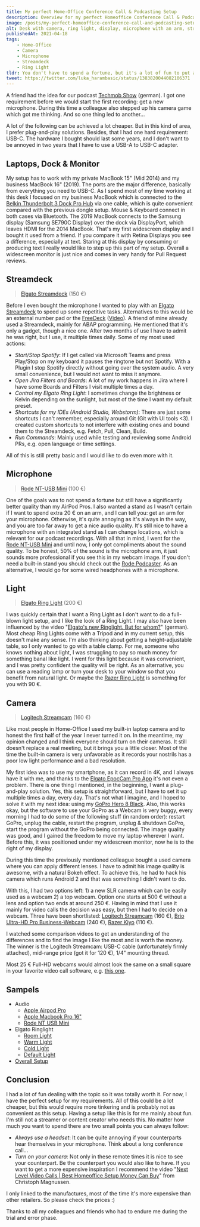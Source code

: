 ```yaml
---
title: My perfect Home-Office Conference Call & Podcasting Setup
description: Overview for my perfect Homeoffice Conference Call & Podcasting Setup.
image: /posts/my-perfect-homeoffice-conference-call-and-podcasting-setup/setup_overview.jpg
alt: Desk with camera, ring light, display, microphone with an arm, stream deck and MacBook.
publishedAt: 2021-04-18
tags: 
    - Home-Office 
    - Camera
    - Microphone
    - Streamdeck
    - Ring Light
tldr: You don't have to spend a fortune, but it's a lot of fun to put a little money in your hand.
tweet: https://twitter.com/luka_harambasic/status/1383820044082106371
---
```


A friend had the idea for our podcast [Techmob Show](https://techmob.show) (german). I got one requirement before we would start the first recording: get a new microphone. During this time a colleague also stepped up his camera game which got me thinking. And so one thing led to another... 

A lot of the following can be achieved a lot cheaper. But in this kind of area, I prefer plug-and-play solutions. Besides, that I had one hard requirement: USB-C. The hardware I bought should last some years, and I don't want to be annoyed in two years that I have to use a USB-A to USB-C adapter.

## Laptops, Dock & Monitor

My setup has to work with my private MacBook 15" (Mid 2014) and my business MacBook 16" (2019). The ports are the major difference, basically from everything you need to USB-C. As I spend most of my time working at this desk I focused on my business MacBook which is connected to the [Belkin Thunderbolt 3 Dock Pro Hub](https://www.belkin.com/us/p/P-F4U097/) via one cable, which is quite convenient compared with the previous dongle setup. Mouse & Keyboard connect in both cases via Bluetooth. The 2019 MacBook connects to the Samsung display (Samsung SE790C Display) over the dock via DisplayPort, which leaves HDMI for the 2014 MacBook. That's my first widescreen display and I bought it used from a friend. If you compare it with Retina Displays you see a difference, especially at text. Staring at this display by consuming or producing text I really would like to step up this part of my setup. Overall a widescreen monitor is just nice and comes in very handy for Pull Request reviews.

## Streamdeck

> [Elgato Streamdeck](https://www.elgato.com/en/stream-deck) (150 €)

Before I even bought the microphone I wanted to play with an [Elgato Streamdeck](https://www.elgato.com/en/stream-deck) to speed up some repetitive tasks. Alternatives to this would be an external number pad or the [FreeDeck](https://github.com/FreeYourStream/freedeck-ino) ([Video](https://www.youtube.com/watch?v=-3Zw8hbpVq4)). 
A friend of mine already used a Streamdeck, mainly for ABAP programming. He mentioned that it's only a gadget, though a nice one.
After two months of use I have to admit he was right, but I use, it multiple times daily. Some of my most used actions:

- _Start/Stop Spotify_: If I get called via Microsoft Teams and press Play/Stop on my keyboard it pauses the ringtone but not Spotify. With a Plugin I stop Spotify directly without going over the system audio. A very small convenience, but I would not want to miss it anymore.
- _Open Jira Filters and Boards_: A lot of my work happens in Jira where I have some Boards and Filters I visit multiple times a day.
- _Control my Elgato Ring Light_: I sometimes change the brightness or Kelvin depending on the sunlight, but most of the time I want my default preset.
- _Shortcuts for my IDEs (Android Studio, Webstorm)_: There are just some shortcuts I can't remember, especially around Git (Git with UI tools <3). I created custom shortcuts to not interfere with existing ones and bound them to the Streamdeck, e.g. Fetch, Pull, Clean, Build.
- _Run Commands_: Mainly used while testing and reviewing some Android PRs, e.g. open language or time settings.

All of this is still pretty basic and I would like to do even more with it.

## Microphone

> [Rode NT-USB Mini](https://en.rode.com/microphones/nt-usb_mini) (100 €)

One of the goals was to not spend a fortune but still have a significantly better quality than my AirPod Pros. I also wanted a stand as I wasn't certain if I want to spend extra 20 € on an arm, and I can tell you: get an arm for your microphone. Otherwise, it's quite annoying as it's always in the way, and you are too far away to get a nice audio quality. It's still nice to have a microphone with an integrated stand as I can change locations, which is relevant for our podcast recordings. With all that in mind, I went for the [Rode NT-USB Mini](https://en.rode.com/microphones/nt-usb_mini) and until now, I only got compliments about the sound quality. To be honest, 50% of the sound is the microphone arm, it just sounds more professional if you see this in my webcam image. If you don't need a built-in stand you should check out the [Rode Podcaster](https://en.rode.com/microphones/podcaster). As an alternative, I would go for some wired headphones with a microphone.

## Light

> [Elgato Ring Light](https://www.elgato.com/en/ring-light) (200 €)

I was quickly certain that I want a Ring Light as I don't want to do a full-blown light setup, and I like the look of a Ring Light. I may also have been influenced by the video "[Elgato's new Ringlight. But for whom?](https://www.youtube.com/watch?v=cmWhMVjlpB8)" (german). Most cheap Ring Lights come with a Tripod and in my current setup, this doesn't make any sense. I'm also thinking about getting a height-adjustable table, so I only wanted to go with a table clamp. For me, someone who knows nothing about light, I was struggling to pay so much money for something banal like light. I went for this light because it was convenient, and I was pretty confident the quality will be right. As an alternative, you can use a reading lamp or turn your desk to your window so that you benefit from natural light. Or maybe the [Razer Ring Light](https://www.razer.com/gb-en/streaming-accessories/razer-ring-light/RZ19-03660100-R3M1) is something for you with 90 €.

## Camera

> [Logitech Streamcam](https://www.logitech.com/de-de/products/webcams/streamcam.960-001281.html) (160 €)

Like most people in Home-Office I used my built-in laptop camera and to honest the first half of the year I never turned it on. In the meantime, my opinion changed and I think everyone should turn on their cameras. It still doesn't replace a real meeting, but it brings you a little closer. Most of the time the built-in camera is very unfavorable as it records your nostrils has a poor low light performance and a bad resolution.

My first idea was to use my smartphone, as it can record in 4K, and I always have it with me, and thanks to the [Elgato EpocCam Pro App](https://www.elgato.com/en/epoccam) it's not even a problem. There is one thing I mentioned, in the beginning, I want a plug-and-play solution. Yes, this setup is straightforward, but I have to set it up multiple times a day, every day. That's not what I imagine, and I hoped to solve it with my next idea: using my [GoPro Hero 8 Black](https://gopro.com/en/us/shop/cameras/hero8-black/CHDHX-801-master.html). Also, this works okay, but the software to use your GoPro as a Webcam is very buggy, every morning I had to do some of the following stuff (in random order): restart GoPro, unplug the cable, restart the program, unplug & shutdown GoPro, start the program without the GoPro being connected. The image quality was good, and I gained the freedom to move my laptop wherever I want. Before this, it was positioned under my widescreen monitor, now he is to the right of my display.

During this time the previously mentioned colleague bought a used camera where you can apply different lenses. I have to admit his image quality is awesome, with a natural Bokeh effect. To achieve this, he had to hack his camera which runs Android 2 and that was something I didn't want to do.

With this, I had two options left: 1) a new SLR camera which can be easily used as a webcam 2) a top webcam. Option one starts at 500 € without a lens and option two ends at around 250 €. Having in mind that I use it mainly for video calls the decision was easy, but then I had to decide on a webcam. Three have been shortlisted: [Logitech Streamcam](https://www.logitech.com/de-de/products/webcams/streamcam.960-001281.html) (160 €), [Brio Ultra-HD Pro Business-Webcam](https://www.logitech.com/en-gb/products/webcams/brio-4k-hdr-webcam.960-001106.html) (240  €), [Razer Kiyo](https://www.razer.com/gb-en/streaming-cameras/razer-kiyo/RZ19-02320100-R3U1) (110 €).

I watched some comparison videos to get an understanding of the differences and to find the image I like the most and is worth the money. The winner is the Logitech Streamcam: USB-C cable (unfortunately firmly attached), mid-range price (got it for 120 €), 1/4" mounting thread.

Most 25 € Full-HD webcams would almost look the same on a small square in your favorite video call software, e.g. [this one](https://www.aukey.com/products/fhd-webcam-1080p-live-streaming-camera-with-stereo-microphone).

## Sampels

* Audio
  * [Apple Airpod Pro](https://drive.google.com/file/d/1jPfFNk7pl9RGhFwLPKQDO-qPcwzv1duZ/view?usp=sharing)
  * [Apple Macbook Pro 16"](https://drive.google.com/file/d/1F_qAQfunPNawBvkAo05kAmx9L-KjkRF6/view?usp=sharing)
  * [Rode NT USB Mini](https://drive.google.com/file/d/1huQ1thtXkuRGjaaytHFkYUU_l8ebZZaR/view?usp=sharing)
* Elgato Ringlight
  * [Room Light](https://youtu.be/sezazYiPF1U)
  * [Warm Light](https://youtu.be/RmJOWQRzV0g)
  * [Cold Light](https://youtu.be/-EFDw52akpk)
  * [Default Light](https://youtu.be/FjO4sqxct2o)
* [Overall Setup](https://youtu.be/v9BVyhclOtk)

## Conclusion

I had a lot of fun dealing with the topic so it was totally worth it. For now, I have the perfect setup for my requirements. All of this could be a lot cheaper, but this would require more tinkering and is probably not as convenient as this setup. Having a setup like this is for me mainly about fun. I'm still not a streamer or content creator who needs this. No matter how much you want to spend there are two small points you can always follow:
- _Always use a headset_: It can be quite annoying if your counterparts hear themselves in your microphone. Think about a long conference call...
- _Turn on your camera_: Not only in these remote times it is nice to see your counterpart. Be the counterpart you would also like to have.
If you want to get a more expensive inspiration I recommend the video "[Next Level Video Calls | Best Homeoffice Setup Money Can Buy](https://www.youtube.com/watch?v=rnZ-FHfrpAM)" from Christoph Magnussen.

<base-callout>I only linked to the manufactures, most of the time it's more expensive than other retailers. So please check the prices :)</base-callout>

<base-thanks>Thanks to all my colleagues and friends who had to endure me during the trial and error phase.</base-thanks>
